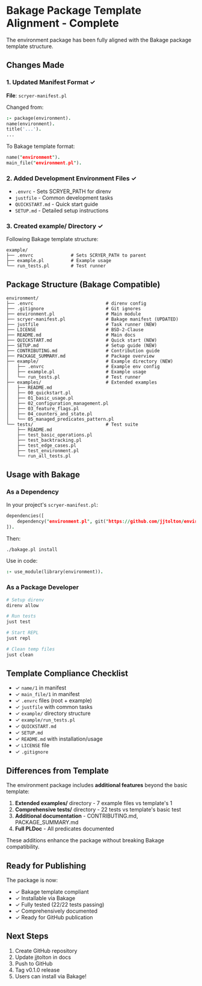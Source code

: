 # Bakage Package Template Alignment - Complete

The environment package has been fully aligned with the Bakage package template structure.

## Changes Made

### 1. Updated Manifest Format ✓
**File**: `scryer-manifest.pl`

Changed from:
```prolog
:- package(environment).
name(environment).
title('...').
...
```

To Bakage template format:
```prolog
name("environment").
main_file("environment.pl").
```

### 2. Added Development Environment Files ✓

- `.envrc` - Sets SCRYER_PATH for direnv
- `justfile` - Common development tasks
- `QUICKSTART.md` - Quick start guide
- `SETUP.md` - Detailed setup instructions

### 3. Created example/ Directory ✓

Following Bakage template structure:
```
example/
├── .envrc              # Sets SCRYER_PATH to parent
├── example.pl          # Example usage
└── run_tests.pl        # Test runner
```

## Package Structure (Bakage Compatible)

```
environment/
├── .envrc                           # direnv config
├── .gitignore                       # Git ignores  
├── environment.pl                   # Main module
├── scryer-manifest.pl               # Bakage manifest (UPDATED)
├── justfile                         # Task runner (NEW)
├── LICENSE                          # BSD-2-Clause
├── README.md                        # Main docs
├── QUICKSTART.md                    # Quick start (NEW)
├── SETUP.md                         # Setup guide (NEW)
├── CONTRIBUTING.md                  # Contribution guide
├── PACKAGE_SUMMARY.md               # Package overview
├── example/                         # Example directory (NEW)
│   ├── .envrc                       # Example env config
│   ├── example.pl                   # Example usage
│   └── run_tests.pl                 # Test runner
├── examples/                        # Extended examples
│   ├── README.md
│   ├── 00_quickstart.pl
│   ├── 01_basic_usage.pl
│   ├── 02_configuration_management.pl
│   ├── 03_feature_flags.pl
│   ├── 04_counters_and_state.pl
│   └── 05_managed_predicates_pattern.pl
└── tests/                           # Test suite
    ├── README.md
    ├── test_basic_operations.pl
    ├── test_backtracking.pl
    ├── test_edge_cases.pl
    ├── test_environment.pl
    └── run_all_tests.pl
```

## Usage with Bakage

### As a Dependency

In your project's `scryer-manifest.pl`:

```prolog
dependencies([
    dependency("environment.pl", git("https://github.com/jjtolton/environment.pl.git"))
]).
```

Then:
```bash
./bakage.pl install
```

Use in code:
```prolog
:- use_module(library(environment)).
```

### As a Package Developer

```bash
# Setup direnv
direnv allow

# Run tests
just test

# Start REPL
just repl

# Clean temp files
just clean
```

## Template Compliance Checklist

- ✓ `name/1` in manifest
- ✓ `main_file/1` in manifest
- ✓ `.envrc` files (root + example)
- ✓ `justfile` with common tasks
- ✓ `example/` directory structure
- ✓ `example/run_tests.pl`
- ✓ `QUICKSTART.md`
- ✓ `SETUP.md`
- ✓ `README.md` with installation/usage
- ✓ `LICENSE` file
- ✓ `.gitignore`

## Differences from Template

The environment package includes **additional features** beyond the basic template:

1. **Extended examples/** directory - 7 example files vs template's 1
2. **Comprehensive tests/** directory - 22 tests vs template's basic test
3. **Additional documentation** - CONTRIBUTING.md, PACKAGE_SUMMARY.md
4. **Full PLDoc** - All predicates documented

These additions enhance the package without breaking Bakage compatibility.

## Ready for Publishing

The package is now:
- ✓ Bakage template compliant
- ✓ Installable via Bakage
- ✓ Fully tested (22/22 tests passing)
- ✓ Comprehensively documented
- ✓ Ready for GitHub publication

## Next Steps

1. Create GitHub repository
2. Update jjtolton in docs
3. Push to GitHub
4. Tag v0.1.0 release
5. Users can install via Bakage!
